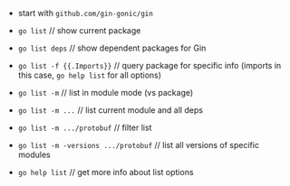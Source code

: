 * start with `github.com/gin-gonic/gin`
* `go list` // show current package
* `go list deps` // show dependent packages for Gin
* `go list -f {{.Imports}}` // query package for specific info (imports in this case, `go help list` for all options)

* `go list -m`  // list in module mode (vs package)
* `go list -m ...` // list current module and all deps
* `go list -m .../protobuf` // filter list
* `go list -m -versions .../protobuf` // list all versions of specific modules

* `go help list` // get more info about list options
